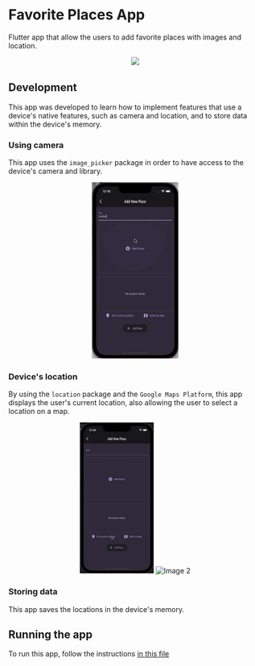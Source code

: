 # Favorite Places App

Flutter app that allow the users to add favorite places with images and location.

<p align="center">
    <img src="readme_assets/favorite_places_app.gif" height=350>
</p>

## Development

This app was developed to learn how to implement features that use a device's native features, such as camera and location, and to store data within the device's memory.

### Using camera

This app uses the `image_picker` package in order to have access to the device's camera and library.

<p align="center">
    <img src="readme_assets/image_select.gif" height=350>
</p>

### Device's location

By using the `location` package and the `Google Maps Platform`, this app displays the user's current location, also allowing the user to select a location on a map.

<div align="center">
    <img src="readme_assets/current_location.gif" height=300 alt="Image 1" style="height:350">
    <img src="readme_assets/select_on_map.gif" height=300 alt="Image 2"  style="height:350">
</div>

### Storing data

This app saves the locations in the device's memory.

## Running the app

To run this app, follow the instructions [in this file](../TEXT_FILES/INTRODUCTION/flutter_setup.md)
